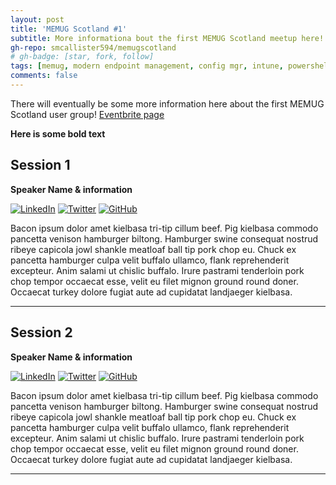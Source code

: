 ```yaml
---
layout: post
title: 'MEMUG Scotland #1'
subtitle: More informationa bout the first MEMUG Scotland meetup here!
gh-repo: smcallister594/memugscotland
# gh-badge: [star, fork, follow]
tags: [memug, modern endpoint management, config mgr, intune, powershell]
comments: false
---
```


There will eventually be some more information here about the first MEMUG Scotland user group! [Eventbrite page](https://www.eventbrite.com/)

**Here is some bold text**

## Session 1

**Speaker Name & information**

[![LinkedIn](https://img.shields.io/badge/linkedin-%230077B5.svg?style=for-the-badge&logo=linkedin&logoColor=white)](https://www.linkedin.com/) [![Twitter](https://img.shields.io/badge/Twitter-%231DA1F2.svg?style=for-the-badge&logo=Twitter&logoColor=white)](https://www.twitter.com) 	[![GitHub](https://img.shields.io/badge/github-%23121011.svg?style=for-the-badge&logo=github&logoColor=white)](https://github.com)

Bacon ipsum dolor amet kielbasa tri-tip cillum beef. Pig kielbasa commodo pancetta venison hamburger biltong. Hamburger swine consequat nostrud ribeye capicola jowl shankle meatloaf ball tip pork chop eu. Chuck ex pancetta hamburger culpa velit buffalo ullamco, flank reprehenderit excepteur. Anim salami ut chislic buffalo. Irure pastrami tenderloin pork chop tempor occaecat esse, velit eu filet mignon ground round doner. Occaecat turkey dolore fugiat aute ad cupidatat landjaeger kielbasa.

--------------------------------------------

## Session 2

**Speaker Name & information**

[![LinkedIn](https://img.shields.io/badge/linkedin-%230077B5.svg?style=for-the-badge&logo=linkedin&logoColor=white)](https://www.linkedin.com/) [![Twitter](https://img.shields.io/badge/Twitter-%231DA1F2.svg?style=for-the-badge&logo=Twitter&logoColor=white)](https://www.twitter.com) 	[![GitHub](https://img.shields.io/badge/github-%23121011.svg?style=for-the-badge&logo=github&logoColor=white)](https://github.com)

Bacon ipsum dolor amet kielbasa tri-tip cillum beef. Pig kielbasa commodo pancetta venison hamburger biltong. Hamburger swine consequat nostrud ribeye capicola jowl shankle meatloaf ball tip pork chop eu. Chuck ex pancetta hamburger culpa velit buffalo ullamco, flank reprehenderit excepteur. Anim salami ut chislic buffalo. Irure pastrami tenderloin pork chop tempor occaecat esse, velit eu filet mignon ground round doner. Occaecat turkey dolore fugiat aute ad cupidatat landjaeger kielbasa.

--------------------------------------------

<!--- 
## Boxes
You can add notification, warning and error boxes like this:

### Notification

{: .box-note}
**Note:** This is a notification box.

### Warning

{: .box-warning}
**Warning:** This is a warning box.

### Error

{: .box-error}
**Error:** This is an error box.
--->